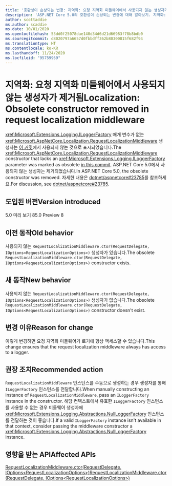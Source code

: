 ```yaml
---
title: '호환성이 손상되는 변경: 지역화: 요청 지역화 미들웨어에서 사용되지 않는 생성자가 제거됨'
description: 'ASP.NET Core 5.0의 호환성이 손상되는 변경에 대해 알아보기. 지역화: 요청 지역화 미들웨어에서 사용되지 않는 생성자가 제거됨'
author: scottaddie
ms.author: scaddie
ms.date: 10/01/2020
ms.openlocfilehash: 53dd0f25078dae140d34d6d21d66983f78b8bdb0
ms.sourcegitcommit: d8020797a6657d0fbbdff362b80300815f682f94
ms.translationtype: HT
ms.contentlocale: ko-KR
ms.lasthandoff: 11/24/2020
ms.locfileid: "95759959"
---
```

# <a name="localization-obsolete-constructor-removed-in-request-localization-middleware"></a><span data-ttu-id="17e03-103">지역화: 요청 지역화 미들웨어에서 사용되지 않는 생성자가 제거됨</span><span class="sxs-lookup"><span data-stu-id="17e03-103">Localization: Obsolete constructor removed in request localization middleware</span></span>

<span data-ttu-id="17e03-104"><xref:Microsoft.Extensions.Logging.ILoggerFactory> 매개 변수가 없는 <xref:Microsoft.AspNetCore.Localization.RequestLocalizationMiddleware> 생성자는 [이 커밋](https://github.com/dotnet/aspnetcore/commit/ba8c6ccf6fd3eeb7fc42a159d362b15eae4fb3a0)에서 사용되지 않는 것으로 표시되었습니다.</span><span class="sxs-lookup"><span data-stu-id="17e03-104">The <xref:Microsoft.AspNetCore.Localization.RequestLocalizationMiddleware> constructor that lacks an <xref:Microsoft.Extensions.Logging.ILoggerFactory> parameter was marked as obsolete [in this commit](https://github.com/dotnet/aspnetcore/commit/ba8c6ccf6fd3eeb7fc42a159d362b15eae4fb3a0).</span></span> <span data-ttu-id="17e03-105">ASP.NET Core 5.0에서 사용되지 않는 생성자는 제거되었습니다.</span><span class="sxs-lookup"><span data-stu-id="17e03-105">In ASP.NET Core 5.0, the obsolete constructor was removed.</span></span> <span data-ttu-id="17e03-106">자세한 내용은 [dotnet/aspnetcore#23785](https://github.com/dotnet/aspnetcore/issues/23785)를 참조하세요.</span><span class="sxs-lookup"><span data-stu-id="17e03-106">For discussion, see [dotnet/aspnetcore#23785](https://github.com/dotnet/aspnetcore/issues/23785).</span></span>

## <a name="version-introduced"></a><span data-ttu-id="17e03-107">도입된 버전</span><span class="sxs-lookup"><span data-stu-id="17e03-107">Version introduced</span></span>

<span data-ttu-id="17e03-108">5.0 미리 보기 8</span><span class="sxs-lookup"><span data-stu-id="17e03-108">5.0 Preview 8</span></span>

## <a name="old-behavior"></a><span data-ttu-id="17e03-109">이전 동작</span><span class="sxs-lookup"><span data-stu-id="17e03-109">Old behavior</span></span>

<span data-ttu-id="17e03-110">사용되지 않는 `RequestLocalizationMiddleware.ctor(RequestDelegate, IOptions<RequestLocalizationOptions>)` 생성자가 있습니다.</span><span class="sxs-lookup"><span data-stu-id="17e03-110">The obsolete `RequestLocalizationMiddleware.ctor(RequestDelegate, IOptions<RequestLocalizationOptions>)` constructor exists.</span></span>

## <a name="new-behavior"></a><span data-ttu-id="17e03-111">새 동작</span><span class="sxs-lookup"><span data-stu-id="17e03-111">New behavior</span></span>

<span data-ttu-id="17e03-112">사용되지 않는 `RequestLocalizationMiddleware.ctor(RequestDelegate, IOptions<RequestLocalizationOptions>)` 생성자가 없습니다.</span><span class="sxs-lookup"><span data-stu-id="17e03-112">The obsolete `RequestLocalizationMiddleware.ctor(RequestDelegate, IOptions<RequestLocalizationOptions>)` constructor doesn't exist.</span></span>

## <a name="reason-for-change"></a><span data-ttu-id="17e03-113">변경 이유</span><span class="sxs-lookup"><span data-stu-id="17e03-113">Reason for change</span></span>

<span data-ttu-id="17e03-114">이렇게 변경하면 요청 지역화 미들웨어가 로거에 항상 액세스할 수 있습니다.</span><span class="sxs-lookup"><span data-stu-id="17e03-114">This change ensures that the request localization middleware always has access to a logger.</span></span>

## <a name="recommended-action"></a><span data-ttu-id="17e03-115">권장 조치</span><span class="sxs-lookup"><span data-stu-id="17e03-115">Recommended action</span></span>

<span data-ttu-id="17e03-116">`RequestLocalizationMiddleware` 인스턴스를 수동으로 생성하는 경우 생성자를 통해 `ILoggerFactory` 인스턴스를 전달합니다.</span><span class="sxs-lookup"><span data-stu-id="17e03-116">When manually constructing an instance of `RequestLocalizationMiddleware`, pass an `ILoggerFactory` instance in the constructor.</span></span> <span data-ttu-id="17e03-117">해당 컨텍스트에서 유효한 `ILoggerFactory` 인스턴스를 사용할 수 없는 경우 미들웨어 생성자에 <xref:Microsoft.Extensions.Logging.Abstractions.NullLoggerFactory> 인스턴스를 전달하는 것이 좋습니다.</span><span class="sxs-lookup"><span data-stu-id="17e03-117">If a valid `ILoggerFactory` instance isn't available in that context, consider passing the middleware constructor a <xref:Microsoft.Extensions.Logging.Abstractions.NullLoggerFactory> instance.</span></span>

## <a name="affected-apis"></a><span data-ttu-id="17e03-118">영향을 받는 API</span><span class="sxs-lookup"><span data-stu-id="17e03-118">Affected APIs</span></span>

[<span data-ttu-id="17e03-119">RequestLocalizationMiddleware.ctor(RequestDelegate, IOptions\<RequestLocalizationOptions>)</span><span class="sxs-lookup"><span data-stu-id="17e03-119">RequestLocalizationMiddleware.ctor(RequestDelegate, IOptions\<RequestLocalizationOptions>)</span></span>](/dotnet/api/microsoft.aspnetcore.localization.requestlocalizationmiddleware.-ctor?view=aspnetcore-3.1#Microsoft_AspNetCore_Localization_RequestLocalizationMiddleware__ctor_Microsoft_AspNetCore_Http_RequestDelegate_Microsoft_Extensions_Options_IOptions_Microsoft_AspNetCore_Builder_RequestLocalizationOptions__)

<!--

### Category

ASP.NET Core

### Affected APIs

`M:Microsoft.AspNetCore.Localization.RequestLocalizationMiddleware.#ctor(Microsoft.AspNetCore.Http.RequestDelegate,Microsoft.Extensions.Options.IOptions{Microsoft.AspNetCore.Builder.RequestLocalizationOptions})`

-->
